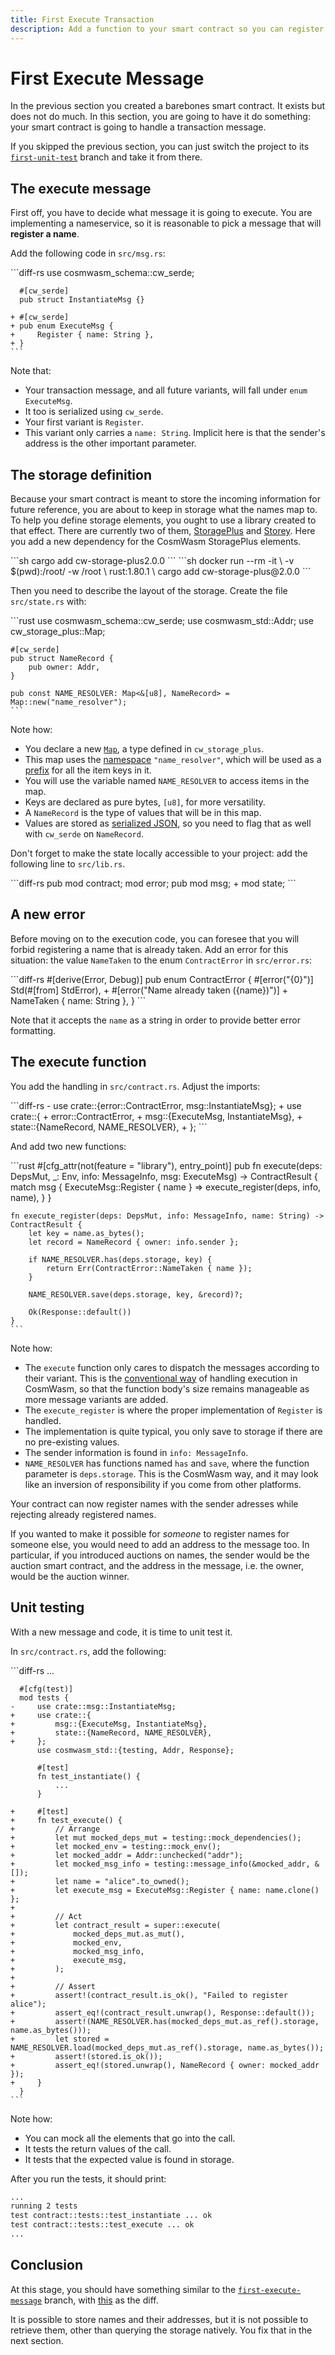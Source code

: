 ```yaml
---
title: First Execute Transaction
description: Add a function to your smart contract so you can register a name to an address via a transaction.
---
```


# First Execute Message

In the previous section you created a barebones smart contract. It exists but does not do much. In this section, you are going to have it do something: your smart contract is going to handle a transaction message.

<HighlightBox type="info" title="Exercise progression">

If you skipped the previous section, you can just switch the project to its [`first-unit-test`](https://github.com/b9lab/cw-my-nameservice/tree/first-unit-test) branch and take it from there.

</HighlightBox>

## The execute message

First off, you have to decide what message it is going to execute. You are implementing a nameservice, so it is reasonable to pick a message that will **register a name**.

Add the following code in `src/msg.rs`:

<CodeBlock title="src/msg.rs">
    ```diff-rs
      use cosmwasm_schema::cw_serde;

      #[cw_serde]
      pub struct InstantiateMsg {}

    + #[cw_serde]
    + pub enum ExecuteMsg {
    +     Register { name: String },
    + }
    ```
</CodeBlock>

Note that:

* Your transaction message, and all future variants, will fall under `enum ExecuteMsg`.
* It too is serialized using `cw_serde`.
* Your first variant is `Register`.
* This variant only carries a `name: String`. Implicit here is that the sender's address is the other important parameter.

## The storage definition

Because your smart contract is meant to store the incoming information for future reference, you are about to keep in storage what the names map to. To help you define storage elements, you ought to use a library created to that effect. There are currently two of them, [StoragePlus](https://docs.cosmwasm.com/cw-storage-plus) and [Storey](https://docs.cosmwasm.com/storey). Here you add a new dependency for the CosmWasm StoragePlus elements.

<TabGroup sync>
    <TabGroupItem title="Local" active>
        ```sh
        cargo add cw-storage-plus2.0.0
        ```
    </TabGroupItem>
    <TabGroupItem title="Docker">
        ```sh
        docker run --rm -it \
            -v $(pwd):/root/ -w /root \
            rust:1.80.1 \
            cargo add cw-storage-plus@2.0.0
        ```
    </TabGroupItem>
</TabGroup>

Then you need to describe the layout of the storage. Create the file `src/state.rs` with:

<CodeBlock title="src/state.rs">
    ```rust
    use cosmwasm_schema::cw_serde;
    use cosmwasm_std::Addr;
    use cw_storage_plus::Map;

    #[cw_serde]
    pub struct NameRecord {
        pub owner: Addr,
    }

    pub const NAME_RESOLVER: Map<&[u8], NameRecord> = Map::new("name_resolver");
    ```
</CodeBlock>

Note how:

* You declare a new [`Map`](https://docs.cosmwasm.com/cw-storage-plus/containers/map), a type defined in `cw_storage_plus`.
* This map uses the [namespace](https://docs.cosmwasm.com/cw-storage-plus/basics#keys-and-prefixes) `"name_resolver"`, which will be used as a [prefix](https://github.com/CosmWasm/cw-storage-plus/blob/v2.0.0/src/map.rs#L64) for all the item keys in it.
* You will use the variable named `NAME_RESOLVER` to access items in the map.
* Keys are declared as pure bytes, `[u8]`, for more versatility.
* A `NameRecord` is the type of values that will be in this map.
* Values are stored as [serialized JSON](https://github.com/CosmWasm/cw-storage-plus/blob/v2.0.0/src/item.rs#L53), so you need to flag that as well with `cw_serde` on `NameRecord`.

Don't forget to make the state locally accessible to your project: add the following line to `src/lib.rs`.

<CodeBlock title="src/lib.rs">
    ```diff-rs
      pub mod contract;
      mod error;
      pub mod msg;
    + mod state;
    ```
</CodeBlock>

## A new error

Before moving on to the execution code, you can foresee that you will forbid registering a name that is already taken. Add an error for this situation: the value `NameTaken` to the enum `ContractError` in `src/error.rs`:

<CodeBlock title="src/error.rs">
    ```diff-rs
      #[derive(Error, Debug)]
      pub enum ContractError {
          #[error("{0}")]
          Std(#[from] StdError),
    +     #[error("Name already taken ({name})")]
    +     NameTaken { name: String },
      }
    ```
</CodeBlock>

Note that it accepts the `name` as a string in order to provide better error formatting.

## The execute function

You add the handling in `src/contract.rs`. Adjust the imports:

<CodeBlock title="src/contract.rs">
    ```diff-rs
    - use crate::{error::ContractError, msg::InstantiateMsg};
    + use crate::{
    +    error::ContractError,
    +    msg::{ExecuteMsg, InstantiateMsg},
    +    state::{NameRecord, NAME_RESOLVER},
    + };
    ```
</CodeBlock>

And add two new functions:

<CodeBlock title="src/contract.rs">
    ```rust
    #[cfg_attr(not(feature = "library"), entry_point)]
    pub fn execute(deps: DepsMut, _: Env, info: MessageInfo, msg: ExecuteMsg) -> ContractResult {
        match msg {
            ExecuteMsg::Register { name } => execute_register(deps, info, name),
        }
    }

    fn execute_register(deps: DepsMut, info: MessageInfo, name: String) -> ContractResult {
        let key = name.as_bytes();
        let record = NameRecord { owner: info.sender };

        if NAME_RESOLVER.has(deps.storage, key) {
            return Err(ContractError::NameTaken { name });
        }

        NAME_RESOLVER.save(deps.storage, key, &record)?;

        Ok(Response::default())
    }
    ```
</CodeBlock>

Note how:

* The `execute` function only cares to dispatch the messages according to their variant. This is the [conventional way](https://docs.cosmwasm.com/core/conventions/enum-dispatch) of handling execution in CosmWasm, so that the function body's size remains manageable as more message variants are added.
* The `execute_register` is where the proper implementation of `Register` is handled.
* The implementation is quite typical, you only save to storage if there are no pre-existing values.
* The sender information is found in `info: MessageInfo`.
* `NAME_RESOLVER` has functions named `has` and `save`, where the function parameter is `deps.storage`. This is the CosmWasm way, and it may look like an inversion of responsibility if you come from other platforms.

Your contract can now register names with the sender adresses while rejecting already registered names.

<HighlightBox type="tip">

If you wanted to make it possible for _someone_ to register names for someone else, you would need to add an address to the message too. In particular, if you introduced auctions on names, the sender would be the auction smart contract, and the address in the message, i.e. the owner, would be the auction winner.

</HighlightBox>

## Unit testing

With a new message and code, it is time to unit test it.

In `src/contract.rs`, add the following:

<CodeBlock title="src/contract.rs">
    ```diff-rs
    ...

      #[cfg(test)]
      mod tests {
    -     use crate::msg::InstantiateMsg;
    +     use crate::{
    +         msg::{ExecuteMsg, InstantiateMsg},
    +         state::{NameRecord, NAME_RESOLVER},
    +     };
          use cosmwasm_std::{testing, Addr, Response};

          #[test]
          fn test_instantiate() {
              ...
          }

    +     #[test]
    +     fn test_execute() {
    +         // Arrange
    +         let mut mocked_deps_mut = testing::mock_dependencies();
    +         let mocked_env = testing::mock_env();
    +         let mocked_addr = Addr::unchecked("addr");
    +         let mocked_msg_info = testing::message_info(&mocked_addr, &[]);
    +         let name = "alice".to_owned();
    +         let execute_msg = ExecuteMsg::Register { name: name.clone() };
    +         
    +         // Act
    +         let contract_result = super::execute(
    +             mocked_deps_mut.as_mut(),
    +             mocked_env,
    +             mocked_msg_info,
    +             execute_msg,
    +         );
    +         
    +         // Assert
    +         assert!(contract_result.is_ok(), "Failed to register alice");
    +         assert_eq!(contract_result.unwrap(), Response::default());
    +         assert!(NAME_RESOLVER.has(mocked_deps_mut.as_ref().storage, name.as_bytes()));
    +         let stored = NAME_RESOLVER.load(mocked_deps_mut.as_ref().storage, name.as_bytes());
    +         assert!(stored.is_ok());
    +         assert_eq!(stored.unwrap(), NameRecord { owner: mocked_addr });
    +     }
      }
    ```
</CodeBlock>

Note how:

* You can mock all the elements that go into the call.
* It tests the return values of the call.
* It tests that the expected value is found in storage.

After you run the tests, it should print:

```txt
...
running 2 tests
test contract::tests::test_instantiate ... ok
test contract::tests::test_execute ... ok
...
```

## Conclusion

<HighlightBox type="info" title="Exercise progression">

At this stage, you should have something similar to the [`first-execute-message`](https://github.com/b9lab/cw-my-nameservice/tree/first-execute-message) branch, with [this](https://github.com/b9lab/cw-my-nameservice/compare/first-unit-test..first-execute-message) as the diff.

</HighlightBox>

It is possible to store names and their addresses, but it is not possible to retrieve them, other than querying the storage natively. You fix that in the next section.

